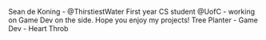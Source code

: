 Sean de Koning - @ThirstiestWater
First year CS student @UofC - working on Game Dev on the side. Hope you enjoy my projects! 
Tree Planter - Game Dev - Heart Throb
